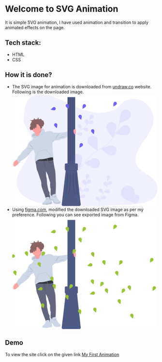 # Welcome to SVG Animation
It is simple SVG animation, I have used animation and transition to apply animated effects on the page.

## Tech stack:
- HTML
- CSS

## How it is done?
- The SVG image for animation is downloaded from [undraw.co](https://undraw.co/illustrations) website. Following is the downloaded image.
    ![undraw](/Images/undraw_young_and_happy_hfpe.svg)
- Using [figma.com](https://www.figma.com/), modified the downloaded SVG image as per my preference. Following you can see exported image from Figma.
    ![figma](/Images/HappyTimes.svg)

## Demo
To view the site click on the given link [My First Animation](https://polite-bublanina-d08b08.netlify.app/)